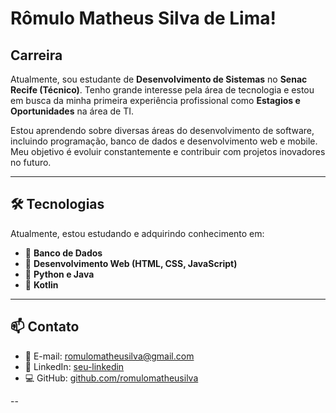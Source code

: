 # Rômulo Matheus Silva de Lima!

## Carreira
Atualmente, sou estudante de **Desenvolvimento de Sistemas** no **Senac Recife (Técnico)**. Tenho grande interesse pela área de tecnologia e estou em busca da minha primeira experiência profissional como **Estagios e Oportunidades** na área de TI.

Estou aprendendo sobre diversas áreas do desenvolvimento de software, incluindo programação, banco de dados e desenvolvimento web e mobile. Meu objetivo é evoluir constantemente e contribuir com projetos inovadores no futuro.

---

## 🛠 Tecnologias
Atualmente, estou estudando e adquirindo conhecimento em:
- 📌 **Banco de Dados**
- 📌 **Desenvolvimento Web (HTML, CSS, JavaScript)**
- 📌 **Python e Java**
- 📌 **Kotlin**

---

## 📫 Contato
- 📧 E-mail: [romulomatheusilva@gmail.com](mailto:romulomatheusilva@gmail.com)
- 🔗 LinkedIn: [seu-linkedin](#)
- 💻 GitHub: [github.com/romulomatheusilva](https://github.com/romulomatheusilva)

--
